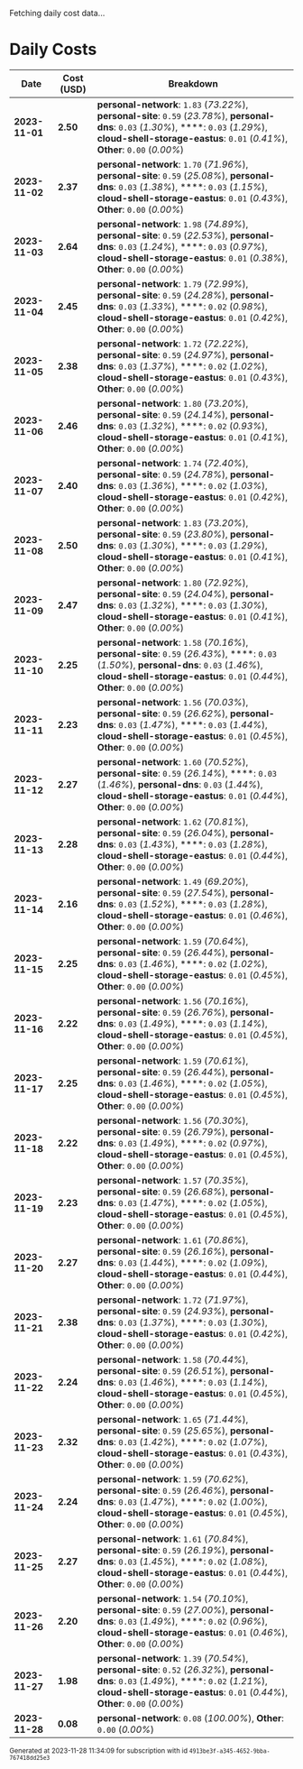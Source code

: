 Fetching daily cost data...
# Daily Costs

| Date | Cost (USD) | Breakdown |
|------|----------------|-----------|
| **2023-11-01** | **2.50** | **personal-network**: `1.83` (_73.22%_), **personal-site**: `0.59` (_23.78%_), **personal-dns**: `0.03` (_1.30%_), ****: `0.03` (_1.29%_), **cloud-shell-storage-eastus**: `0.01` (_0.41%_), **Other**: `0.00` (_0.00%_) |
| **2023-11-02** | **2.37** | **personal-network**: `1.70` (_71.96%_), **personal-site**: `0.59` (_25.08%_), **personal-dns**: `0.03` (_1.38%_), ****: `0.03` (_1.15%_), **cloud-shell-storage-eastus**: `0.01` (_0.43%_), **Other**: `0.00` (_0.00%_) |
| **2023-11-03** | **2.64** | **personal-network**: `1.98` (_74.89%_), **personal-site**: `0.59` (_22.53%_), **personal-dns**: `0.03` (_1.24%_), ****: `0.03` (_0.97%_), **cloud-shell-storage-eastus**: `0.01` (_0.38%_), **Other**: `0.00` (_0.00%_) |
| **2023-11-04** | **2.45** | **personal-network**: `1.79` (_72.99%_), **personal-site**: `0.59` (_24.28%_), **personal-dns**: `0.03` (_1.33%_), ****: `0.02` (_0.98%_), **cloud-shell-storage-eastus**: `0.01` (_0.42%_), **Other**: `0.00` (_0.00%_) |
| **2023-11-05** | **2.38** | **personal-network**: `1.72` (_72.22%_), **personal-site**: `0.59` (_24.97%_), **personal-dns**: `0.03` (_1.37%_), ****: `0.02` (_1.02%_), **cloud-shell-storage-eastus**: `0.01` (_0.43%_), **Other**: `0.00` (_0.00%_) |
| **2023-11-06** | **2.46** | **personal-network**: `1.80` (_73.20%_), **personal-site**: `0.59` (_24.14%_), **personal-dns**: `0.03` (_1.32%_), ****: `0.02` (_0.93%_), **cloud-shell-storage-eastus**: `0.01` (_0.41%_), **Other**: `0.00` (_0.00%_) |
| **2023-11-07** | **2.40** | **personal-network**: `1.74` (_72.40%_), **personal-site**: `0.59` (_24.78%_), **personal-dns**: `0.03` (_1.36%_), ****: `0.02` (_1.03%_), **cloud-shell-storage-eastus**: `0.01` (_0.42%_), **Other**: `0.00` (_0.00%_) |
| **2023-11-08** | **2.50** | **personal-network**: `1.83` (_73.20%_), **personal-site**: `0.59` (_23.80%_), **personal-dns**: `0.03` (_1.30%_), ****: `0.03` (_1.29%_), **cloud-shell-storage-eastus**: `0.01` (_0.41%_), **Other**: `0.00` (_0.00%_) |
| **2023-11-09** | **2.47** | **personal-network**: `1.80` (_72.92%_), **personal-site**: `0.59` (_24.04%_), **personal-dns**: `0.03` (_1.32%_), ****: `0.03` (_1.30%_), **cloud-shell-storage-eastus**: `0.01` (_0.41%_), **Other**: `0.00` (_0.00%_) |
| **2023-11-10** | **2.25** | **personal-network**: `1.58` (_70.16%_), **personal-site**: `0.59` (_26.43%_), ****: `0.03` (_1.50%_), **personal-dns**: `0.03` (_1.46%_), **cloud-shell-storage-eastus**: `0.01` (_0.44%_), **Other**: `0.00` (_0.00%_) |
| **2023-11-11** | **2.23** | **personal-network**: `1.56` (_70.03%_), **personal-site**: `0.59` (_26.62%_), **personal-dns**: `0.03` (_1.47%_), ****: `0.03` (_1.44%_), **cloud-shell-storage-eastus**: `0.01` (_0.45%_), **Other**: `0.00` (_0.00%_) |
| **2023-11-12** | **2.27** | **personal-network**: `1.60` (_70.52%_), **personal-site**: `0.59` (_26.14%_), ****: `0.03` (_1.46%_), **personal-dns**: `0.03` (_1.44%_), **cloud-shell-storage-eastus**: `0.01` (_0.44%_), **Other**: `0.00` (_0.00%_) |
| **2023-11-13** | **2.28** | **personal-network**: `1.62` (_70.81%_), **personal-site**: `0.59` (_26.04%_), **personal-dns**: `0.03` (_1.43%_), ****: `0.03` (_1.28%_), **cloud-shell-storage-eastus**: `0.01` (_0.44%_), **Other**: `0.00` (_0.00%_) |
| **2023-11-14** | **2.16** | **personal-network**: `1.49` (_69.20%_), **personal-site**: `0.59` (_27.54%_), **personal-dns**: `0.03` (_1.52%_), ****: `0.03` (_1.28%_), **cloud-shell-storage-eastus**: `0.01` (_0.46%_), **Other**: `0.00` (_0.00%_) |
| **2023-11-15** | **2.25** | **personal-network**: `1.59` (_70.64%_), **personal-site**: `0.59` (_26.44%_), **personal-dns**: `0.03` (_1.46%_), ****: `0.02` (_1.02%_), **cloud-shell-storage-eastus**: `0.01` (_0.45%_), **Other**: `0.00` (_0.00%_) |
| **2023-11-16** | **2.22** | **personal-network**: `1.56` (_70.16%_), **personal-site**: `0.59` (_26.76%_), **personal-dns**: `0.03` (_1.49%_), ****: `0.03` (_1.14%_), **cloud-shell-storage-eastus**: `0.01` (_0.45%_), **Other**: `0.00` (_0.00%_) |
| **2023-11-17** | **2.25** | **personal-network**: `1.59` (_70.61%_), **personal-site**: `0.59` (_26.44%_), **personal-dns**: `0.03` (_1.46%_), ****: `0.02` (_1.05%_), **cloud-shell-storage-eastus**: `0.01` (_0.45%_), **Other**: `0.00` (_0.00%_) |
| **2023-11-18** | **2.22** | **personal-network**: `1.56` (_70.30%_), **personal-site**: `0.59` (_26.79%_), **personal-dns**: `0.03` (_1.49%_), ****: `0.02` (_0.97%_), **cloud-shell-storage-eastus**: `0.01` (_0.45%_), **Other**: `0.00` (_0.00%_) |
| **2023-11-19** | **2.23** | **personal-network**: `1.57` (_70.35%_), **personal-site**: `0.59` (_26.68%_), **personal-dns**: `0.03` (_1.47%_), ****: `0.02` (_1.05%_), **cloud-shell-storage-eastus**: `0.01` (_0.45%_), **Other**: `0.00` (_0.00%_) |
| **2023-11-20** | **2.27** | **personal-network**: `1.61` (_70.86%_), **personal-site**: `0.59` (_26.16%_), **personal-dns**: `0.03` (_1.44%_), ****: `0.02` (_1.09%_), **cloud-shell-storage-eastus**: `0.01` (_0.44%_), **Other**: `0.00` (_0.00%_) |
| **2023-11-21** | **2.38** | **personal-network**: `1.72` (_71.97%_), **personal-site**: `0.59` (_24.93%_), **personal-dns**: `0.03` (_1.37%_), ****: `0.03` (_1.30%_), **cloud-shell-storage-eastus**: `0.01` (_0.42%_), **Other**: `0.00` (_0.00%_) |
| **2023-11-22** | **2.24** | **personal-network**: `1.58` (_70.44%_), **personal-site**: `0.59` (_26.51%_), **personal-dns**: `0.03` (_1.46%_), ****: `0.03` (_1.14%_), **cloud-shell-storage-eastus**: `0.01` (_0.45%_), **Other**: `0.00` (_0.00%_) |
| **2023-11-23** | **2.32** | **personal-network**: `1.65` (_71.44%_), **personal-site**: `0.59` (_25.65%_), **personal-dns**: `0.03` (_1.42%_), ****: `0.02` (_1.07%_), **cloud-shell-storage-eastus**: `0.01` (_0.43%_), **Other**: `0.00` (_0.00%_) |
| **2023-11-24** | **2.24** | **personal-network**: `1.59` (_70.62%_), **personal-site**: `0.59` (_26.46%_), **personal-dns**: `0.03` (_1.47%_), ****: `0.02` (_1.00%_), **cloud-shell-storage-eastus**: `0.01` (_0.45%_), **Other**: `0.00` (_0.00%_) |
| **2023-11-25** | **2.27** | **personal-network**: `1.61` (_70.84%_), **personal-site**: `0.59` (_26.19%_), **personal-dns**: `0.03` (_1.45%_), ****: `0.02` (_1.08%_), **cloud-shell-storage-eastus**: `0.01` (_0.44%_), **Other**: `0.00` (_0.00%_) |
| **2023-11-26** | **2.20** | **personal-network**: `1.54` (_70.10%_), **personal-site**: `0.59` (_27.00%_), **personal-dns**: `0.03` (_1.49%_), ****: `0.02` (_0.96%_), **cloud-shell-storage-eastus**: `0.01` (_0.46%_), **Other**: `0.00` (_0.00%_) |
| **2023-11-27** | **1.98** | **personal-network**: `1.39` (_70.54%_), **personal-site**: `0.52` (_26.32%_), **personal-dns**: `0.03` (_1.49%_), ****: `0.02` (_1.21%_), **cloud-shell-storage-eastus**: `0.01` (_0.44%_), **Other**: `0.00` (_0.00%_) |
| **2023-11-28** | **0.08** | **personal-network**: `0.08` (_100.00%_), **Other**: `0.00` (_0.00%_) |


<sup>Generated at 2023-11-28 11:34:09 for subscription with id `4913be3f-a345-4652-9bba-767418dd25e3`</sup>
